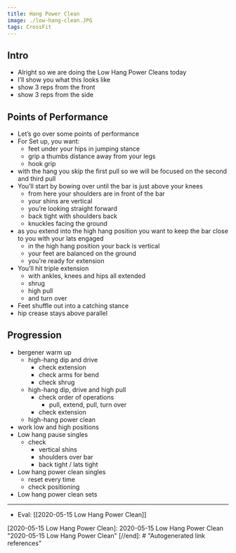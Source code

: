```yaml
---
title: Hang Power Clean
image: ./low-hang-clean.JPG
tags: CrossFit
---
```


## Intro
- Alright so we are doing the Low Hang Power Cleans today
- I’ll show you what this looks like
- show 3 reps from the front
- show 3 reps from the side

## Points of Performance
- Let’s go over some points of performance
- For Set up, you want:
    - feet under your hips in jumping stance
    - grip a thumbs distance away from your legs
    - hook grip
- with the hang you skip the first pull so we will be focused on the second and third pull
- You’ll start by bowing over until the bar is just above your knees
    - from here your shoulders are in front of the bar
    - your shins are vertical
    - you’re looking straight forward
    - back tight with shoulders back
    - knuckles facing the ground
- as you extend into the high hang position you want to keep the bar close to you with your lats engaged
    - in the high hang position your back is vertical
    - your feet are balanced on the ground
    - you’re ready for extension
- You’ll hit triple extension
    - with ankles, knees and hips all extended
    - shrug
    - high pull
    - and turn over
- Feet shuffle out into a catching stance
- hip crease stays above parallel
## Progression
- bergener warm up
  - high-hang dip and drive
    - check extension
    - check arms for bend
    - check shrug
  - high-hang dip, drive and high pull
    - check order of  operations
      - pull, extend, pull, turn over
    - check extension
  - high-hang power clean
- work low and high positions
- Low hang pause singles
  - check
    - vertical shins
    - shoulders over bar
    - back tight / lats tight
- Low hang power clean singles
  - reset every time
  - check positioning
- Low hang power clean sets


---

- Eval: [[2020-05-15 Low Hang Power Clean]]

[//begin]: # "Autogenerated link references for markdown compatibility"
[2020-05-15 Low Hang Power Clean]: 2020-05-15 Low Hang Power Clean "2020-05-15 Low Hang Power Clean"
[//end]: # "Autogenerated link references"